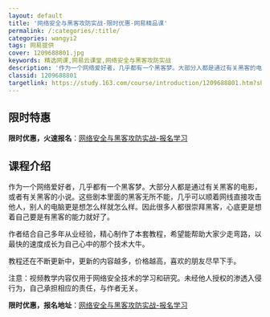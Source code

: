 ```yaml
---
layout: default
title: '网络安全与黑客攻防实战-限时优惠-网易精品课'
permalink: /:categories/:title/
categories: wangyi2
tags: 网易提供
cover: 1209688801.jpg
keywords: 精选网课,网易云课堂,网络安全与黑客攻防实战
description: '作为一个网络爱好者，几乎都有一个黑客梦。大部分人都是通过有关黑客的电影，或者有关黑客的小说。这些剧本里面的黑客无所不能，'
classid: 1209688801
targetlink: https://study.163.com/course/introduction/1209688801.htm?share=1&shareId=1025206652&utm_campaign=share&utm_medium=iphoneShare&utm_source=&utm_u=1025206652
---
```


## 限时特惠

**限时优惠，火速报名**：[网络安全与黑客攻防实战-报名学习](https://study.163.com/course/introduction/1209688801.htm?share=1&shareId=1025206652&utm_campaign=share&utm_medium=iphoneShare&utm_source=&utm_u=1025206652)

## 课程介绍

作为一个网络爱好者，几乎都有一个黑客梦。大部分人都是通过有关黑客的电影，或者有关黑客的小说。这些剧本里面的黑客无所不能，几乎可以顺着网线直接攻击他人，别人的电脑更是想怎么样就怎么样。因此很多人都很崇拜黑客，心底更是想着自己要是有黑客的能力就好了。



作者结合自己多年从业经验，精心制作了本套教程，希望能帮助大家少走弯路，以最快的速度成长为自己心中的那个技术大牛。



教程还在不断更新中，更新的内容越多，价格越高，喜欢的朋友尽早下手。



注意：视频教学内容仅用于网络安全技术的学习和研究。未经他人授权的渗透入侵行为，自己承担相应的责任，与作者无关。

**限时优惠，报名地址**：[网络安全与黑客攻防实战-报名学习](https://study.163.com/course/introduction/1209688801.htm?share=1&shareId=1025206652&utm_campaign=share&utm_medium=iphoneShare&utm_source=&utm_u=1025206652)

